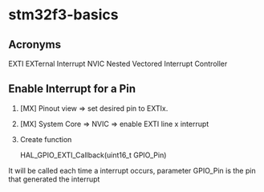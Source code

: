 # stm32f3-basics
## Acronyms
EXTI	EXTernal Interrupt
NVIC	Nested Vectored Interrupt Controller

## Enable Interrupt for a Pin
1. [MX] Pinout view => set desired pin to EXTIx.
2. [MX] System Core => NVIC => enable EXTI line x interrupt
3. Create function 

	HAL_GPIO_EXTI_Callback(uint16_t GPIO_Pin) 

It will be called each time a interrupt occurs, parameter GPIO_Pin is the pin that generated the interrupt
